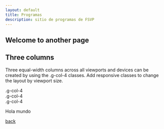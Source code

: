 ```yaml
---
layout: default
title: Programas
description: sitio de programas de FSVP
---
```


## Welcome to another page

<h2>Three columns</h2> 
<p>Three equal-width columns across all viewports and devices can be created by using 
  the .g-col-4 classes. Add responsive classes to change the layout by viewport size.</p> 

<div class="grid text-center">
  <div class="g-col-4">.g-col-4</div>
  <div class="g-col-4">.g-col-4</div>
  <div class="g-col-4">.g-col-4</div>
</div>





<p>Hola mundo</p>


[back](./)
